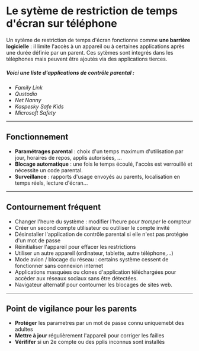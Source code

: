 # Le sytème de restriction de temps d'écran sur téléphone

Un sytème de restriction de temps d'écran fonctionne comme **une barrière logicielle** : il limite l'accès à un appareil ou à certaines applications après une durée définie par un parent. Ces sytèmes sont integrés dans les téléphones mais peuvent être ajoutés via des applications tierces.

##### Voici une liste d'applications de contrôle parental :
- *Family Link*
- *Qustodio*
- *Net Nanny*
- *Kaspesky Safe Kids*
- *Microsoft Safety*

---

## Fonctionnement

- **Paramétrages parental** : choix d'un temps maximum d'utilisation par jour, horaires de repos, applis autorisées, ...
- **Blocage automatique** : une fois le temps écoulé, l'accès est verrouillé et nécessite un code parental.
- **Surveillance** : rapports d'usage envoyés au parents, localisation en temps réels, lecture d'écran...

---

## Contournement fréquent

- Changer l'heure du système : modifier l'heure pour *tromper* le compteur
- Créer un second compte utilisateur ou outiliser le compte invité
- Désinstaller l'application de contrôle parental si elle n'est pas protégée d'un mot de passe
- Réinitialiser l'appareil pour effacer les restrictions
- Utiliser un autre appareil (ordinateur, tablette, autre téléphone,...)
- Mode avion / blocage du réseau : certains système cessent de fonctionner sans connexion internet
- Applications masquées ou clones d'application téléchargées pour accèder aux réseaux sociaux sans être détectées.
- Navigateur alternatif pour contourner les blocages de sites web.

---

## Point de vigilance pour les parents

- **Protéger** les parametres par un mot de passe connu uniquemebt des adultes
- **Mettre à jour** régulièrement l'appareil pour corriger les failles
- **Vérififer** si un 2e compte ou des pplis inconnus sont installés
